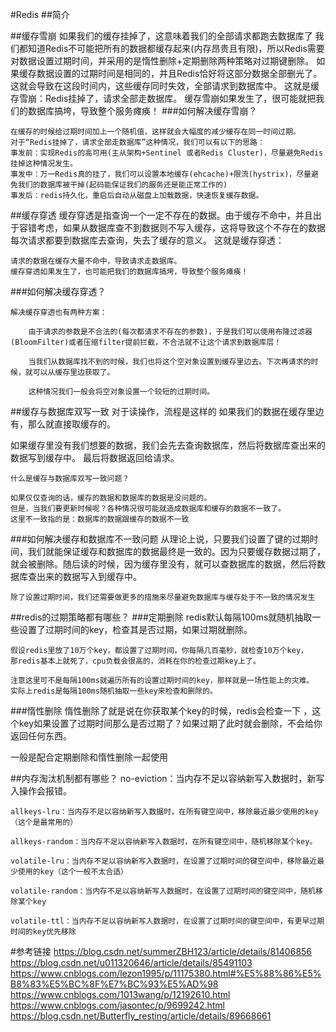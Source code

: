 #Redis
##简介

##缓存雪崩
    如果我们的缓存挂掉了，这意味着我们的全部请求都跑去数据库了
    我们都知道Redis不可能把所有的数据都缓存起来(内存昂贵且有限)，所以Redis需要对数据设置过期时间，并采用的是惰性删除+定期删除两种策略对过期键删除。
    如果缓存数据设置的过期时间是相同的，并且Redis恰好将这部分数据全部删光了。这就会导致在这段时间内，这些缓存同时失效，全部请求到数据库中。
    这就是缓存雪崩：Redis挂掉了，请求全部走数据库。
    缓存雪崩如果发生了，很可能就把我们的数据库搞垮，导致整个服务瘫痪！
###如何解决缓存雪崩？

    在缓存的时候给过期时间加上一个随机值，这样就会大幅度的减少缓存在同一时间过期。
    对于“Redis挂掉了，请求全部走数据库”这种情况，我们可以有以下的思路：
    事发前：实现Redis的高可用(主从架构+Sentinel 或者Redis Cluster)，尽量避免Redis挂掉这种情况发生。
    事发中：万一Redis真的挂了，我们可以设置本地缓存(ehcache)+限流(hystrix)，尽量避免我们的数据库被干掉(起码能保证我们的服务还是能正常工作的)
    事发后：redis持久化，重启后自动从磁盘上加载数据，快速恢复缓存数据。

##缓存穿透
    缓存穿透是指查询一个一定不存在的数据。由于缓存不命中，并且出于容错考虑，如果从数据库查不到数据则不写入缓存，这将导致这个不存在的数据每次请求都要到数据库去查询，失去了缓存的意义。
    这就是缓存穿透：
    
    请求的数据在缓存大量不命中，导致请求走数据库。
    缓存穿透如果发生了，也可能把我们的数据库搞垮，导致整个服务瘫痪！

###如何解决缓存穿透？

    解决缓存穿透也有两种方案：

        由于请求的参数是不合法的(每次都请求不存在的参数)，于是我们可以使用布隆过滤器(BloomFilter)或者压缩filter提前拦截，不合法就不让这个请求到数据库层！

        当我们从数据库找不到的时候，我们也将这个空对象设置到缓存里边去。下次再请求的时候，就可以从缓存里边获取了。

        这种情况我们一般会将空对象设置一个较短的过期时间。

##缓存与数据库双写一致
对于读操作，流程是这样的
如果我们的数据在缓存里边有，那么就直接取缓存的。

如果缓存里没有我们想要的数据，我们会先去查询数据库，然后将数据库查出来的数据写到缓存中。
最后将数据返回给请求。
    
    什么是缓存与数据库双写一致问题？
    
    如果仅仅查询的话，缓存的数据和数据库的数据是没问题的。
    但是，当我们要更新时候呢？各种情况很可能就造成数据库和缓存的数据不一致了。
    这里不一致指的是：数据库的数据跟缓存的数据不一致

###如何解决缓存和数据库不一致问题
    从理论上说，只要我们设置了键的过期时间，我们就能保证缓存和数据库的数据最终是一致的。因为只要缓存数据过期了，就会被删除。随后读的时候，因为缓存里没有，就可以查数据库的数据，然后将数据库查出来的数据写入到缓存中。

    除了设置过期时间，我们还需要做更多的措施来尽量避免数据库与缓存处于不一致的情况发生

##redis的过期策略都有哪些？
###定期删除
    redis默认每隔100ms就随机抽取一些设置了过期时间的key，检查其是否过期，如果过期就删除。
    
    假设redis里放了10万个key，都设置了过期时间，你每隔几百毫秒，就检查10万个key，
    那redis基本上就死了，cpu负载会很高的，消耗在你的检查过期key上了。
    
    注意这里可不是每隔100ms就遍历所有的设置过期时间的key，那样就是一场性能上的灾难。
    实际上redis是每隔100ms随机抽取一些key来检查和删除的。

###惰性删除
    惰性删除了就是说在你获取某个key的时候，redis会检查一下 ，这个key如果设置了过期时间那么是否过期了？如果过期了此时就会删除，不会给你返回任何东西。

一般是配合定期删除和惰性删除一起使用

##内存淘汰机制都有哪些？
    no-eviction：当内存不足以容纳新写入数据时，新写入操作会报错。
    
    allkeys-lru：当内存不足以容纳新写入数据时，在所有键空间中，移除最近最少使用的key（这个是最常用的）
    
    allkeys-random：当内存不足以容纳新写入数据时，在所有键空间中，随机移除某个key。
    
    volatile-lru：当内存不足以容纳新写入数据时，在设置了过期时间的键空间中，移除最近最少使用的key（这个一般不太合适）
    
    volatile-random：当内存不足以容纳新写入数据时，在设置了过期时间的键空间中，随机移除某个key
    
    volatile-ttl：当内存不足以容纳新写入数据时，在设置了过期时间的键空间中，有更早过期时间的key优先移除

#参考链接
https://blog.csdn.net/summerZBH123/article/details/81406856
https://blog.csdn.net/u011320646/article/details/85491103
https://www.cnblogs.com/lezon1995/p/11175380.html#%E5%88%86%E5%B8%83%E5%BC%8F%E7%BC%93%E5%AD%98
https://www.cnblogs.com/1013wang/p/12192610.html
https://www.cnblogs.com/jasontec/p/9699242.html
https://blog.csdn.net/Butterfly_resting/article/details/89668661



